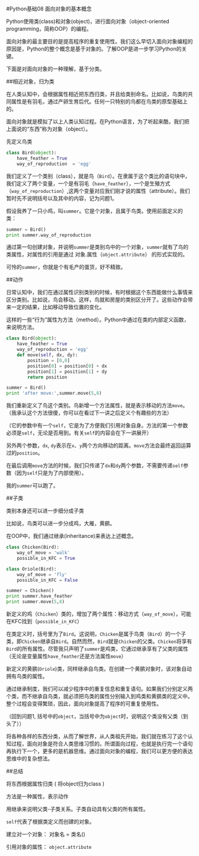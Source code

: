 #Python基础08 面向对象的基本概念

Python使用类(class)和对象(object)，进行面向对象（object-oriented programming，简称OOP）的编程。

面向对象的最主要目的是提高程序的重复使用性。我们这么早切入面向对象编程的原因是，Python的整个概念是基于对象的。了解OOP是进一步学习Python的关键。

下面是对面向对象的一种理解，基于分类。

##相近对象，归为类

在人类认知中，会根据属性相近把东西归类，并且给类别命名。比如说，鸟类的共同属性是有羽毛，通过产卵生育后代。任何一只特别的鸟都在鸟类的原型基础上的。

面向对象就是模拟了以上人类认知过程。在Python语言，为了听起来酷，我们把上面说的“东西”称为对象（object）。

先定义鸟类
```python
class Bird(object):
    have_feather = True
    way_of_reproduction  = 'egg'
```
我们定义了一个类别（class），就是鸟（`Bird`）。在隶属于这个类比的语句块中，我们定义了两个变量，一个是有羽毛（`have_feather`），一个是生殖方式（`way_of_reproduction`）,这两个变量对应我们刚才说的属性（attribute）。我们暂时先不说明括号以及其中的内容，记为问题1。

假设我养了一只小鸡，叫`summer`。它是个对象，且属于鸟类。使用前面定义的类：
```python
summer = Bird()
print summer.way_of_reproduction
```
通过第一句创建对象，并说明`summer`是类别鸟中的一个对象，`summer`就有了鸟的类属性，对属性的引用是通过 对象.属性（`object.attribute`） 的形式实现的。

可怜的`summer`，你就是个有毛产的蛋货，好不精致。

##动作

日常认知中，我们在通过属性识别类别的时候，有时根据这个东西能做什么事情来区分类别。比如说，鸟会移动。这样，鸟就和房屋的类别区分开了。这些动作会带来一定的结果，比如移动导致位置的变化。

这样的一些“行为”属性为方法（method）。Python中通过在类的内部定义函数，来说明方法。

```python
class Bird(object):
    have_feather = True
    way_of_reproduction = 'egg'
    def move(self, dx, dy):
        position = [0,0]
        position[0] = position[0] + dx
        position[1] = position[1] + dy
        return position

summer = Bird()
print 'after move:',summer.move(5,8)
```
我们重新定义了鸟这个类别。鸟新增一个方法属性，就是表示移动的方法`move`。（我承认这个方法很傻，你可以在看过下一讲之后定义个有趣些的方法）

（它的参数中有一个`self`，它是为了方便我们引用对象自身。方法的第一个参数必须是`self`，无论是否用到。有关`self`的内容会在下一讲展开）

另外两个参数，`dx`, `dy`表示在`x`、`y`两个方向移动的距离。`move`方法会最终返回运算过的`position`。

在最后调用`move`方法的时候，我们只传递了`dx`和`dy`两个参数，不需要传递`self`参数（因为`self`只是为了内部使用）。

我的`summer`可以跑了。

##子类

类别本身还可以进一步细分成子类

比如说，鸟类可以进一步分成鸡，大雁，黄鹂。

在OOP中，我们通过继承(inheritance)来表达上述概念。

```python
class Chicken(Bird):
    way_of_move = 'walk'
    possible_in_KFC = True

class Oriole(Bird):
    way_of_move = 'fly'
    possible_in_KFC = False

summer = Chicken()
print summer.have_feather
print summer.move(5,8)
```
新定义的鸡（`Chicken`）类的，增加了两个属性：移动方式（`way_of_move`），可能在KFC找到（`possible_in_KFC`）

在类定义时，括号里为了`Bird`。这说明，`Chicken`是属于鸟类（`Bird`）的一个子类，即`Chicken`继承自`Bird`。自然而然，`Bird`就是`Chicken`的父类。`Chicken`将享有`Bird`的所有属性。尽管我只声明了`summer`是鸡类，它通过继承享有了父类的属性（无论是变量属性`have_feather`还是方法属性`move`）

 

新定义的黄鹂(`Oriole`)类，同样继承自鸟类。在创建一个黄鹂对象时，该对象自动拥有鸟类的属性。

 

通过继承制度，我们可以减少程序中的重复信息和重复语句。如果我们分别定义两个类，而不继承自鸟类，就必须把鸟类的属性分别输入到鸡类和黄鹂类的定义中。整个过程会变得繁琐，因此，面向对象提高了程序的可重复使用性。

（回到问题1, 括号中的`object`，当括号中为`object`时，说明这个类没有父类（到头了））

 

将各种各样的东西分类，从而了解世界，从人类祖先开始，我们就在练习了这个认知过程，面向对象是符合人类思维习惯的。所谓面向过程，也就是执行完一个语句再执行下一个，更多的是机器思维。通过面向对象的编程，我们可以更方便的表达思维中的复杂想法。

 

##总结

将东西根据属性归类 ( 将object归为class )

方法是一种属性，表示动作

用继承来说明父类-子类关系。子类自动具有父类的所有属性。

`self`代表了根据类定义而创建的对象。

建立对一个对象： 对象名 = 类名()

引用对象的属性： `object.attribute`
